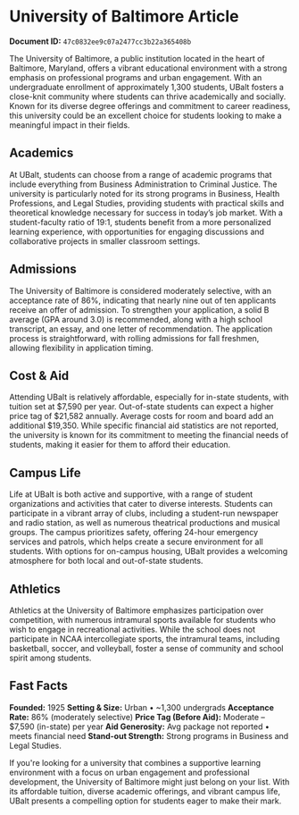 # University of Baltimore Article

**Document ID:** `47c0832ee9c07a2477cc3b22a365408b`

The University of Baltimore, a public institution located in the heart of Baltimore, Maryland, offers a vibrant educational environment with a strong emphasis on professional programs and urban engagement. With an undergraduate enrollment of approximately 1,300 students, UBalt fosters a close-knit community where students can thrive academically and socially. Known for its diverse degree offerings and commitment to career readiness, this university could be an excellent choice for students looking to make a meaningful impact in their fields.

## Academics
At UBalt, students can choose from a range of academic programs that include everything from Business Administration to Criminal Justice. The university is particularly noted for its strong programs in Business, Health Professions, and Legal Studies, providing students with practical skills and theoretical knowledge necessary for success in today’s job market. With a student-faculty ratio of 19:1, students benefit from a more personalized learning experience, with opportunities for engaging discussions and collaborative projects in smaller classroom settings.

## Admissions
The University of Baltimore is considered moderately selective, with an acceptance rate of 86%, indicating that nearly nine out of ten applicants receive an offer of admission. To strengthen your application, a solid B average (GPA around 3.0) is recommended, along with a high school transcript, an essay, and one letter of recommendation. The application process is straightforward, with rolling admissions for fall freshmen, allowing flexibility in application timing.

## Cost & Aid
Attending UBalt is relatively affordable, especially for in-state students, with tuition set at $7,590 per year. Out-of-state students can expect a higher price tag of $21,582 annually. Average costs for room and board add an additional $19,350. While specific financial aid statistics are not reported, the university is known for its commitment to meeting the financial needs of students, making it easier for them to afford their education.

## Campus Life
Life at UBalt is both active and supportive, with a range of student organizations and activities that cater to diverse interests. Students can participate in a vibrant array of clubs, including a student-run newspaper and radio station, as well as numerous theatrical productions and musical groups. The campus prioritizes safety, offering 24-hour emergency services and patrols, which helps create a secure environment for all students. With options for on-campus housing, UBalt provides a welcoming atmosphere for both local and out-of-state students.

## Athletics
Athletics at the University of Baltimore emphasizes participation over competition, with numerous intramural sports available for students who wish to engage in recreational activities. While the school does not participate in NCAA intercollegiate sports, the intramural teams, including basketball, soccer, and volleyball, foster a sense of community and school spirit among students.

## Fast Facts
**Founded:** 1925
**Setting & Size:** Urban • ~1,300 undergrads
**Acceptance Rate:** 86% (moderately selective)
**Price Tag (Before Aid):** Moderate – $7,590 (in-state) per year
**Aid Generosity:** Avg package not reported • meets financial need
**Stand-out Strength:** Strong programs in Business and Legal Studies.

If you're looking for a university that combines a supportive learning environment with a focus on urban engagement and professional development, the University of Baltimore might just belong on your list. With its affordable tuition, diverse academic offerings, and vibrant campus life, UBalt presents a compelling option for students eager to make their mark.
